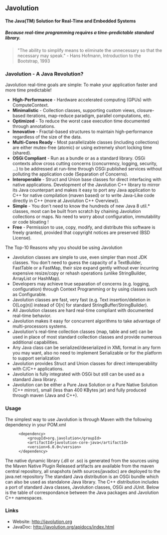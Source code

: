 ## Javolution
#### The Java(TM) Solution for Real-Time and Embedded Systems
##### Because real-time programming requires a time-predictable standard library.


> "The ability to simplify means to eliminate the unnecessary so that the necessary may speak."
>                                                           - Hans Hofmann, Introduction to the Bootstrap, 1993

### Javolution - A Java Revolution?

Javolution real-time goals are simple: To make your application faster and more time predictable!

- **High-Performance** - Hardware accelerated computing (GPUs) with ComputeContext.
- **Minimalistic** - Collection classes, supporting custom views, closure-based iterations, map-reduce paradigm, parallel computations, etc.
- **Optimized** - To reduce the worst case execution time documented through annotations.
- **Innovative** - Fractal-based structures to maintain high-performance regardless of the size of the data.
- **Multi-Cores Ready** - Most parallelizable classes (including collections) are either mutex-free (atomic) or using extremely short locking time (shared).
- **OSGi Compliant** - Run as a bundle or as a standard library. OSGi contexts allow cross cutting concerns (concurrency, logging, security, ...) to be addressed at run-time through OSGi published services without polluting the application code (Separation of Concerns).
- **Interoperable** - Struct and Union base classes for direct interfacing with native applications. Development of the Javolution C++ library to mirror its Java counterpart and makes it easy to port any Java application to C++ for native compilation (maven based) or to write Java-Like code directly in C++ (more at Javolution C++ Overview)).
- **Simple** - You don't need to know the hundreds of new Java 8 util.* classes, most can be built from scratch by chaining Javolution collections or maps. No need to worry about configuration, immutability or code bloating !
- **Free** - Permission to use, copy, modify, and distribute this software is freely granted, provided that copyright notices are preserved (BSD License).

The Top-10 Reasons why you should be using Javolution

- Javolution classes are simple to use, even simpler than most JDK classes. You don't need to guess the capacity of a TextBuilder, FastTable or a FastMap, their size expand gently without ever incurring expensive resize/copy or rehash operations (unlike StringBuilder, ArrayList or HashMap).
- Developers may achieve true separation of concerns (e.g. logging, configuration) through Context Programming or by using classes such as Configurable.
- Javolution classes are fast, very fast (e.g. Text insertion/deletion in O[Log(n)] instead of O[n] for standard StringBuffer/StringBuilder).
- All Javolution classes are hard real-time compliant with documented real-time behavior.
- Javolution makes it easy for concurrent algorithms to take advantage of multi-processors systems.
- Javolution's real-time collection classes (map, table and set) can be used in place of most standard collection classes and provide numerous additional capabilities.
- Any Java class can be serialized/deserialized in XML format in any form you may want, also no need to implement Serializable or for the platform to support serialization
- Javolution provides Struct and Union classes for direct interoperability with C/C++ applications.
- Javolution is fully integrated with OSGi but still can be used as a standard Java library.
- Javolution can be either a Pure Java Solution or a Pure Native Solution (C++ mirror), small (less than 400 KBytes jar) and fully produced through maven (Java and C++).

### Usage
The simplest way to use Javolution is through Maven with the following dependency in your POM.xml

```
      <dependency>
          <groupId>org.javolution</groupId>
          <artifactId>javolution-core-java</artifactId>
          <version>6.0.0</version>
      </dependency>
```

The native dynamic library (.dll or .so) is generated from the sources using the Maven Native Plugin
Released artifacts are available from the maven central repository, all snapshots (with sources/javadoc) are deployed to the java.net repository
The standard Java distribution is an OSGi bundle which can also be used as standalone Java library. The C++ distribution includes a port of standard Java classes, Javolution classes, OSGi and JUnit. Below is the table of correspondance between the Java packages and Javolution C++ namespaces.

### Links

- Website: http://javolution.org
- JavaDoc: http://javolution.org/apidocs/index.html
